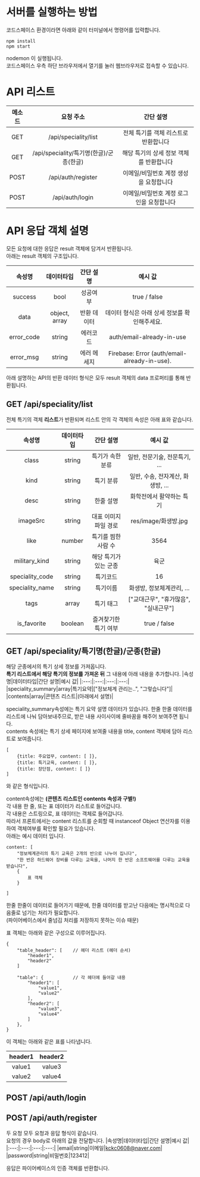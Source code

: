 # 서버를 실행하는 방법
코드스페이스 환경이라면 아래와 같이 터미널에서 명령어를 입력합니다.
```(shell)
npm install
npm start
```
nodemon 이 실행됩니다.\
코드스페이스 우측 하단 브라우저에서 열기를 눌러 웹브라우저로 접속할 수 있습니다.

# API 리스트
|메소드|요청 주소|간단 설명|
|:---:|:---:|:---:|
|GET|/api/speciality/list|전체 특기를 객체 리스트로 반환합니다|
|GET|/api/speciality/특기명(한글)/군종(한글)|해당 특기의 상세 정보 객체를 반환합니다|
|POST|/api/auth/register|이메일/비밀번호 계정 생성을 요청합니다|
|POST|/api/auth/login|이메일/비밀번호 계정 로그인을 요청합니다|

# API 응답 객체 설명

모든 요청에 대한 응답은 result 객체에 담겨서 반환됩니다.   
아래는 result 객체의 구조입니다.

|속성명|데이터타입|간단 설명|예시 값|
|:---:|:---:|:---:|:---:|
|success|bool|성공여부|true / false|
|data|object, array|반환 데이터|데이터 형식은 아래 상세 정보를 확인해주세요.|
|error_code|string|에러코드|auth/email-already-in-use|
|error_msg|string|에러 메세지|Firebase: Error (auth/email-already-in-use).|

아래 설명하는 API의 반환 데이터 형식은 모두 result 객체의 data 프로퍼티를 통해 반환됩니다.

## GET /api/speciality/list
전체 특기의 객체 **리스트**가 반환되며 리스트 안의 각 객체의 속성은 아래 표와 같습니다.

|속성명|데이터타입|간단 설명|예시 값|
|:---:|:---:|:---:|:---:|
|class|string|특기가 속한 분류|일반, 전문기술, 전문특기, ...|
|kind|string|특기 분류|일반, 수송, 전자계산, 화생방, ...|
|desc|string|한줄 설명|화학전에서 활약하는 특기|
|imageSrc|string|대표 이미지 파일 경로|res/image/화생방.jpg|
|like|number|특기를 찜한 사람 수|3564|
|military_kind|string|해당 특기가 있는 군종|육군|
|speciality_code|string|특기코드|16|
|speciality_name|string|특기이름|화생방, 정보체계관리, ...|
|tags|array|특기 태그|["교대근무", "휴가많음", "실내근무"]|
|is_favorite|boolean|즐겨찾기한 특기 여부|true / false|

## GET /api/speciality/특기명(한글)/군종(한글)
해당 군종에서의 특기 상세 정보를 가져옵니다.   
**특기 리스트에서 해당 특기의 정보를 가져온 뒤** 그 내용에 아래 내용을 추가합니다.
|속성명|데이터타입|간단 설명|예시 값|
|:---:|:---:|:---:|:---:|
|speciality_summary|array|특기요약|["정보체계 관리는..", "그렇습니다"]|
|contents|array|콘텐츠 리스트|(아래에서 설명)|

speciality_summary속성에는 특기 요약 설명 데이터가 있습니다.
한줄 한줄 데이터를 리스트에 나눠 담아보내주므로, 받은 내용 사이사이에 줄바꿈을 해주어 보여주면 됩니다.   
contents 속성에는 특기 상세 페이지에 보여줄 내용을 title, content 객체에 담아 리스트로 보여줍니다.   

```
[
    {title: 주요업무, content: [ ]},    
    {title: 특기교육, content: [ ]},   
    {title: 장단점, content: [ ]}
]
```

와 같은 형식입니다.

content속성에는 **(콘텐츠 리스트인 contents 속성과 구별!)**   
각 내용 한 줄, 또는 표 데이터가 리스트로 들어갑니다.   
각 내용은 스트링으로, 표 데이터는 객체로 들어갑니다.   
따라서 프론트에서는 content 리스트를 순회할 때 instanceof Object 연산자를 이용하여 객체여부를 확인할 필요가 있습니다.   
아래는 예시 데이터 입니다.
```
content: [
    "정보체계관리의 특기 교육은 2개의 반으로 나누어 집니다",
    "한 반은 하드웨어 장비를 다루는 교육을, 나머지 한 반은 소프트웨어를 다루는 교육을 받습니다",
    {
        표 객체
    }

]
```

한줄 한줄이 데이터로 들어가기 때문에, 한줄 데이터를 받고난 다음에는 명시적으로 다음줄로 넘기는 처리가 필요합니다.   
(파이어베이스에서 줄넘김 처리를 저장하지 못하는 이슈 때문)

표 객체는 아래와 같은 구성으로 이루어집니다.
```
{
    "table_header": [    // 헤더 리스트 (헤더 순서)
        "header1",
        "header2"
    ]

    "table": {           // 각 헤더에 들어갈 내용
        "header1": [
            "value1",
            "value2"
        ],
        "header2": [
            "value3",
            "value4"
        ]
    },
}
```

이 객체는 아래와 같은 표를 나타냅니다.

|header1|header2|
|:---:|:---:|
|value1|value3|
|value2|value4|

## POST /api/auth/login
## POST /api/auth/register

두 요청 모두 요청과 응답 형식이 같습니다.   
요청의 경우 body로 아래의 값을 전달합니다.
|속성명|데이터타입|간단 설명|예시 값|
|:---:|:---:|:---:|:---:|
|email|string|이메일|kckc0608@naver.com|
|password|string|비밀번호|123412|

응답은 파이어베이스의 인증 객체를 반환합니다.